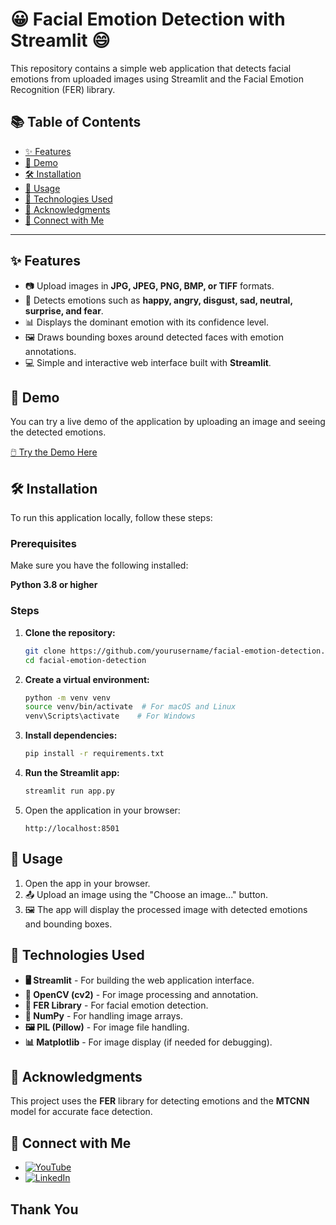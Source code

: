 # 😀 Facial Emotion Detection with Streamlit 😄

This repository contains a simple web application that detects facial emotions from uploaded images using Streamlit and the Facial Emotion Recognition (FER) library.

## 📚 Table of Contents

- [✨ Features](#features)
- [🚀 Demo](#demo)
- [🛠️ Installation](#installation)
- [📝 Usage](#usage)
- [🧰 Technologies Used](#technologies-used)
- [🙏 Acknowledgments](#acknowledgments)
- [🤝 Connect with Me](#connect-with-me)

---

## ✨ Features

- 📷 Upload images in **JPG, JPEG, PNG, BMP, or TIFF** formats.
- 🧠 Detects emotions such as **happy, angry, disgust, sad, neutral, surprise, and fear**.
- 📊 Displays the dominant emotion with its confidence level.
- 🖼️ Draws bounding boxes around detected faces with emotion annotations.
- 💻 Simple and interactive web interface built with **Streamlit**.

## 🚀 Demo

You can try a live demo of the application by uploading an image and seeing the detected emotions.

[🖱️ Try the Demo Here](https://facial-reaction-detection.streamlit.app/)

## 🛠️ Installation

To run this application locally, follow these steps:

### Prerequisites

Make sure you have the following installed:

**Python 3.8 or higher**

### Steps

1. **Clone the repository:**

    ```bash
    git clone https://github.com/yourusername/facial-emotion-detection.git
    cd facial-emotion-detection
    ```

2. **Create a virtual environment:**

    ```bash
    python -m venv venv
    source venv/bin/activate  # For macOS and Linux
    venv\Scripts\activate    # For Windows
    ```

3. **Install dependencies:**

    ```bash
    pip install -r requirements.txt
    ```

4. **Run the Streamlit app:**

    ```bash
    streamlit run app.py
    ```

5. Open the application in your browser:

    ```
    http://localhost:8501
    ```

## 📝 Usage

1. Open the app in your browser.
2. 📤 Upload an image using the "Choose an image..." button.
3. 🖼️ The app will display the processed image with detected emotions and bounding boxes.

## 🧰 Technologies Used

- **🖥️ Streamlit** - For building the web application interface.
- **📸 OpenCV (cv2)** - For image processing and annotation.
- **🧠 FER Library** - For facial emotion detection.
- **🔢 NumPy** - For handling image arrays.
- **🖼️ PIL (Pillow)** - For image file handling.
- **📊 Matplotlib** - For image display (if needed for debugging).

## 🙏 Acknowledgments

This project uses the **FER** library for detecting emotions and the **MTCNN** model for accurate face detection.

## 🤝 Connect with Me

- [![YouTube](https://img.shields.io/badge/YouTube-Channel-red?style=flat&logo=youtube)](https://www.youtube.com/@agilamlabs)
- [![LinkedIn](https://img.shields.io/badge/LinkedIn-Profile-blue?style=flat&logo=linkedin)](https://www.linkedin.com/in/gn-raavanan)

## Thank You
